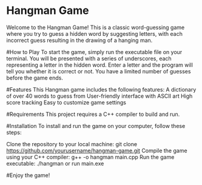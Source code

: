 # Hangman Game
Welcome to the Hangman Game! This is a classic word-guessing game where you try to guess a hidden word by suggesting letters, with each incorrect guess resulting in the drawing of a hanging man.

#How to Play
To start the game, simply run the executable file on your terminal. You will be presented with a series of underscores, each representing a letter in the hidden word. Enter a letter and the program will tell you whether it is correct or not. You have a limited number of guesses before the game ends.

#Features
This Hangman game includes the following features:
A dictionary of over 40 words to guess from
User-friendly interface with ASCII art
High score tracking
Easy to customize game settings

#Requirements
This project requires a C++ compiler to build and run.

#Installation
To install and run the game on your computer, follow these steps:

Clone the repository to your local machine: git clone https://github.com/yourusername/hangman-game.git
Compile the game using your C++ compiler: g++ -o hangman main.cpp
Run the game executable: ./hangman
or 
run main.exe

#Enjoy the game!

